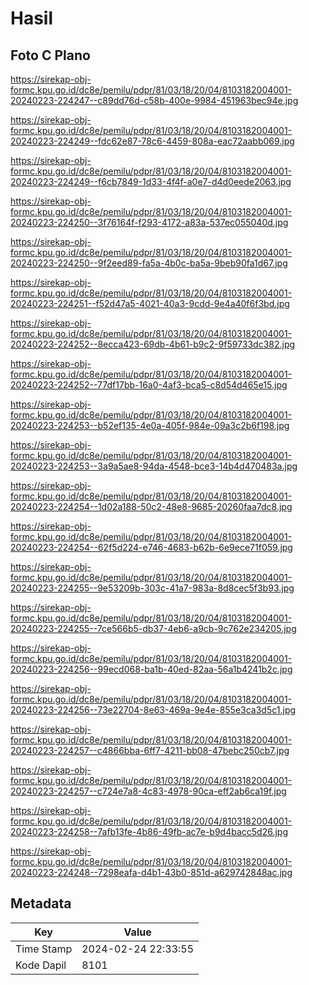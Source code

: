 # Hasil

## Foto C Plano

https://sirekap-obj-formc.kpu.go.id/dc8e/pemilu/pdpr/81/03/18/20/04/8103182004001-20240223-224247--c89dd76d-c58b-400e-9984-451963bec94e.jpg

https://sirekap-obj-formc.kpu.go.id/dc8e/pemilu/pdpr/81/03/18/20/04/8103182004001-20240223-224249--fdc62e87-78c6-4459-808a-eac72aabb069.jpg

https://sirekap-obj-formc.kpu.go.id/dc8e/pemilu/pdpr/81/03/18/20/04/8103182004001-20240223-224249--f6cb7849-1d33-4f4f-a0e7-d4d0eede2063.jpg

https://sirekap-obj-formc.kpu.go.id/dc8e/pemilu/pdpr/81/03/18/20/04/8103182004001-20240223-224250--3f76164f-f293-4172-a83a-537ec055040d.jpg

https://sirekap-obj-formc.kpu.go.id/dc8e/pemilu/pdpr/81/03/18/20/04/8103182004001-20240223-224250--9f2eed89-fa5a-4b0c-ba5a-9beb90fa1d67.jpg

https://sirekap-obj-formc.kpu.go.id/dc8e/pemilu/pdpr/81/03/18/20/04/8103182004001-20240223-224251--f52d47a5-4021-40a3-9cdd-9e4a40f6f3bd.jpg

https://sirekap-obj-formc.kpu.go.id/dc8e/pemilu/pdpr/81/03/18/20/04/8103182004001-20240223-224252--8ecca423-69db-4b61-b9c2-9f59733dc382.jpg

https://sirekap-obj-formc.kpu.go.id/dc8e/pemilu/pdpr/81/03/18/20/04/8103182004001-20240223-224252--77df17bb-16a0-4af3-bca5-c8d54d465e15.jpg

https://sirekap-obj-formc.kpu.go.id/dc8e/pemilu/pdpr/81/03/18/20/04/8103182004001-20240223-224253--b52ef135-4e0a-405f-984e-09a3c2b6f198.jpg

https://sirekap-obj-formc.kpu.go.id/dc8e/pemilu/pdpr/81/03/18/20/04/8103182004001-20240223-224253--3a9a5ae8-94da-4548-bce3-14b4d470483a.jpg

https://sirekap-obj-formc.kpu.go.id/dc8e/pemilu/pdpr/81/03/18/20/04/8103182004001-20240223-224254--1d02a188-50c2-48e8-9685-20260faa7dc8.jpg

https://sirekap-obj-formc.kpu.go.id/dc8e/pemilu/pdpr/81/03/18/20/04/8103182004001-20240223-224254--62f5d224-e746-4683-b62b-6e9ece71f059.jpg

https://sirekap-obj-formc.kpu.go.id/dc8e/pemilu/pdpr/81/03/18/20/04/8103182004001-20240223-224255--9e53209b-303c-41a7-983a-8d8cec5f3b93.jpg

https://sirekap-obj-formc.kpu.go.id/dc8e/pemilu/pdpr/81/03/18/20/04/8103182004001-20240223-224255--7ce566b5-db37-4eb6-a9cb-9c762e234205.jpg

https://sirekap-obj-formc.kpu.go.id/dc8e/pemilu/pdpr/81/03/18/20/04/8103182004001-20240223-224256--99ecd068-ba1b-40ed-82aa-56a1b4241b2c.jpg

https://sirekap-obj-formc.kpu.go.id/dc8e/pemilu/pdpr/81/03/18/20/04/8103182004001-20240223-224256--73e22704-8e63-469a-9e4e-855e3ca3d5c1.jpg

https://sirekap-obj-formc.kpu.go.id/dc8e/pemilu/pdpr/81/03/18/20/04/8103182004001-20240223-224257--c4866bba-6ff7-4211-bb08-47bebc250cb7.jpg

https://sirekap-obj-formc.kpu.go.id/dc8e/pemilu/pdpr/81/03/18/20/04/8103182004001-20240223-224257--c724e7a8-4c83-4978-90ca-eff2ab6ca19f.jpg

https://sirekap-obj-formc.kpu.go.id/dc8e/pemilu/pdpr/81/03/18/20/04/8103182004001-20240223-224258--7afb13fe-4b86-49fb-ac7e-b9d4bacc5d26.jpg

https://sirekap-obj-formc.kpu.go.id/dc8e/pemilu/pdpr/81/03/18/20/04/8103182004001-20240223-224248--7298eafa-d4b1-43b0-851d-a629742848ac.jpg


## Metadata

| Key        | Value               |
| ---------- | ------------------- |
| Time Stamp | 2024-02-24 22:33:55 |
| Kode Dapil | 8101                |



